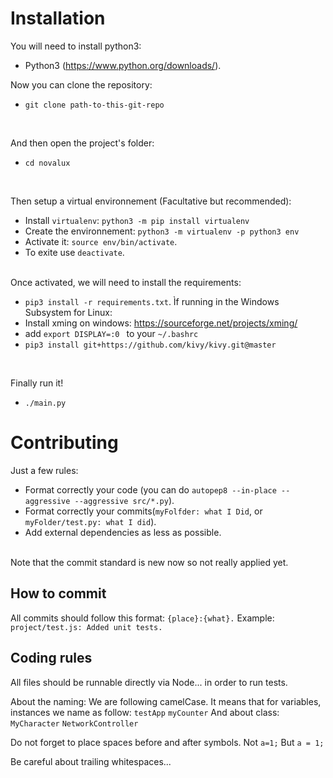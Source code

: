 # Installation

You will need to install python3:<br>

* Python3 (https://www.python.org/downloads/).

Now you can clone the repository:
<br>

* `git clone path-to-this-git-repo`

<br>

And then open the project's folder: <br>

* `cd novalux`

<br>

Then setup a virtual environnement (Facultative but recommended):<br>
* Install `virtualenv`: `python3 -m pip install virtualenv`
* Create the environnement: `python3 -m virtualenv -p python3 env`
* Activate it: `source env/bin/activate`.
* To exite use `deactivate`.

<br>
Once activated, we will need to install the requirements:<br>

* `pip3 install -r requirements.txt`.
Ìf running in the Windows Subsystem for Linux:
* Install xming on windows: https://sourceforge.net/projects/xming/
* add `export DISPLAY=:0 ` to your `~/.bashrc`
* `pip3 install git+https://github.com/kivy/kivy.git@master`

<br>


Finally run it!<br>

* `./main.py`

# Contributing

Just a few rules:<br>
* Format correctly your code (you can do `autopep8 --in-place --aggressive --aggressive src/*.py`).
* Format correctly your commits(`myFolfder: what I Did`, or `myFolder/test.py: what I did`).
* Add external dependencies as less as possible.

<br>Note that the commit standard is new now so not really applied yet.


## How to commit
All commits should follow this format:
`{place}:{what}.`
Example:
`project/test.js: Added unit tests.`

## Coding rules

All files should be runnable directly via Node... in order to run tests.

About the naming: We are following camelCase. It means that for variables, instances we name as follow:
`testApp`
`myCounter`
And about class:
`MyCharacter`
`NetworkController`

Do not forget to place spaces before and after symbols.
Not `a=1;`
But `a = 1;`

Be careful about trailing whitespaces...
